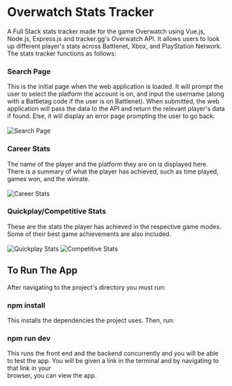 # Overwatch Stats Tracker
A Full Stack stats tracker made for the game Overwatch using Vue.js, Node.js, Express.js and tracker.gg's Overwatch API. It allows users to look up different player's stats across Battlenet, Xbox, and PlayStation Network. The stats tracker functions as follows: 

### Search Page
This is the initial page when the web application is loaded. It will prompt the user to select the platform the account is on, and input the username (along with a Battletag code if the user is on Battlenet). When submitted, the web application will pass the data to the API and return the relevant player's data if found. Else, it will display an error page prompting the user to go back. <br/><br/>
![Search Page](https://user-images.githubusercontent.com/54968551/91649748-24d80000-ea45-11ea-86e7-72f2a5e0fcb6.PNG)

### Career Stats
The name of the player and the platform they are on is displayed here. There is a summary of what the player has achieved, such as time played, games won, and the winrate. <br/><br/>
![Career Stats](https://user-images.githubusercontent.com/54968551/91649795-bc3d5300-ea45-11ea-9dd5-16a5e5308fbc.PNG)

### Quickplay/Competitive Stats
These are the stats the player has achieved in the respective game modes. Some of their best game achievements are also included. <br/><br/>
![Quickplay Stats](https://user-images.githubusercontent.com/54968551/91649750-24d80000-ea45-11ea-8324-c4971151107a.PNG)
![Competitive Stats](https://user-images.githubusercontent.com/54968551/91649747-243f6980-ea45-11ea-8a8e-01e058cc3963.PNG)

## To Run The App
After navigating to the project's directory you must run: 
### npm install
This installs the dependencies the project uses. Then, run: 
### npm run dev
This runs the front end and the backend concurrently and you will be able to test the app. You will be given a link in the terminal and by navigating to that link in your <br/>
browser, you can view the app. 







